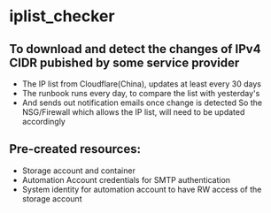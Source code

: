 # iplist_checker
## To download and detect the changes of IPv4 CIDR pubished by some service provider


- The IP list from Cloudflare(China), updates at least every 30 days
- The runbook runs every day, to compare the list with yesterday's
- And sends out notification emails once change is detected So the NSG/Firewall which allows the IP list, will need to be updated accordingly

## Pre-created resources: 
- Storage account and container
- Automation Account credentials for SMTP authentication
- System identity for automation account to have RW access of the storage account 

